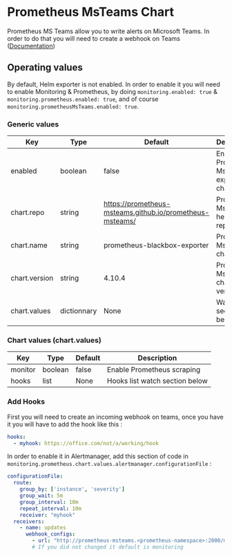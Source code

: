 # Prometheus MsTeams Chart

Prometheus MS Teams allow you to write alerts on Microsoft Teams. In order to do that you will need to create a webhook on Teams ([Documentation](https://docs.microsoft.com/en-us/microsoftteams/platform/webhooks-and-connectors/how-to/add-incoming-webhook))

## Operating values

By default, Helm exporter is not enabled. In order to enable it you will need to enable Monitoring & Prometheus, by doing `monitoring.enabled: true` & `monitoring.prometheus.enabled: true`, and of course `monitoring.prometheusMsTeams.enabled: true`.

### Generic values

| Key | Type | Default | Description |
|-----|------|---------|-------------|
| enabled | boolean | false | Enable Prometheus MsTeams exporter chart |
| chart.repo | string | <https://prometheus-msteams.github.io/prometheus-msteams/> | Prometheus MsTeams helm repository |
| chart.name | string | prometheus-blackbox-exporter | Prometheus MsTeams chart name |
| chart.version | string | 4.10.4 | Prometheus MsTeams chart version |
| chart.values | dictionnary | None | Watch section below |

### Chart values (chart.values)

| Key | Type | Default | Description |
|-----|------|---------|-------------|
| monitor | boolean | false | Enable Prometheus scraping |
| hooks | list | None | Hooks list watch section below |

### Add Hooks

First you will need to create an incoming webhook on teams, once you have it you will have to add the hook like this :

```yaml
hooks:
  - myhook: https://office.com/not/a/working/hook
```

In order to enable it in Alertmanager, add this section of code in `monitoring.prometheus.chart.values.alertmanager.configurationFile` :

```yaml
configurationFile:
  route:
    group_by: ['instance', 'severity']
    group_wait: 5m
    group_interval: 10m
    repeat_interval: 10m
    receiver: "myhook"
  receivers:
    - name: updates
      webhook_configs:
        - url: "http://prometheus-msteams.<prometheus-namespace>:2000/myhook"
        # If you did not changed it default is monitoring
```
